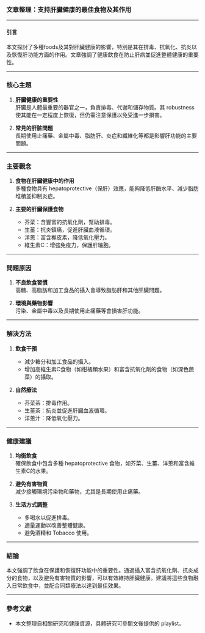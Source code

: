 ### 文章整理：支持肝臟健康的最佳食物及其作用

---

#### **引言**
本文探討了多種foods及其對肝臟健康的影響，特別是其在排毒、抗氧化、抗炎以及恢復肝功能方面的作用。文章強調了健康飲食在防止肝病並促進整體健康的重要性。

---

### 核心主題
1. **肝臟健康的重要性**  
   肝臟是人體最重要的器官之一，負責排毒、代谢和儲存物質。其 robustness 使其能在一定程度上恢復，但仍需注意保護以免受進一步損害。

2. **常見的肝脏問題**  
   長期使用止痛藥、金屬中毒、脂肪肝、炎症和纖維化等都是影響肝功能的主要問題。

---

### 主要觀念
1. **食物在肝臟健康中的作用**  
   多種食物具有 hepatoprotective（保肝）效應，能夠降低肝酶水平、減少脂肪堆積並抑制炎症。

2. **主要的肝臟保護食物**  
   - 芥菜：含豐富的抗氧化劑，幫助排毒。
   - 生薑：抗炎鎮痛，促進肝臟血液循環。
   - 洋蔥：富含槲皮素，降低氧化壓力。
   - 維生素C：增強免疫力，保護肝細胞。

---

### 問題原因
1. **不良飲食習慣**  
   高糖、高脂肪和加工食品的攝入會導致脂肪肝和其他肝臟問題。

2. **環境與藥物影響**  
   污染、金屬中毒以及長期使用止痛藥等會損害肝功能。

---

### 解決方法
1. **飲食干預**  
   - 減少糖分和加工食品的攝入。
   - 增加高維生素C食物（如柑橘類水果）和富含抗氧化劑的食物（如深色蔬菜）的攝取。

2. **自然療法**  
   - 芥菜茶：排毒作用。
   - 生薑茶：抗炎並促進肝臟血液循環。
   - 洋蔥汁：降低氧化壓力。

---

### 健康建議
1. **均衡飲食**  
   確保飲食中包含多種 hepatoprotective 食物，如芥菜、生薑、洋蔥和富含維生素C的水果。

2. **避免有害物質**  
   减少接觸環境污染物和藥物，尤其是長期使用止痛藥。

3. **生活方式調整**  
   - 多喝水以促進排毒。
   - 適量運動以改善整體健康。
   - 避免酒精和 Tobacco 使用。

---

### 結論
本文強調了飲食在保護和恢復肝功能中的重要性。通過攝入富含抗氧化劑、抗炎成分的食物，以及避免有害物質的影響，可以有效維持肝臟健康。建議將這些食物融入日常飲食中，並配合同類療法以達到最佳效果。

---

### 參考文獻
- 本文整理自相關研究和健康資源，具體研究可參閱文後提供的 playlist。